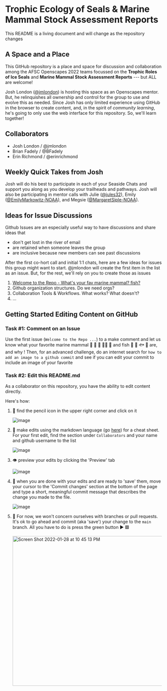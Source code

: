 # Trophic Ecology of Seals & Marine Mammal Stock Assessment Reports

This README is a living document and will change as the repository changes

## A Space and a Place

This GitHub repository is a place and space for discussion and collaboration 
among the AFSC Openscapes 2022 teams focussed on the 
**Trophic Roles of Ice Seals** and **Marine Mammal Stock Assessment Reports** --- but ALL are welcome!

Josh London ([@jmlondon](https://github.com/jmlondon)) is hosting this space as an Openscapes mentor. But, he relinquishes 
all ownership and control for the group to use and evolve this as needed. Since Josh has 
only limited experience using GitHub in the browser to create content, and, in the spirit 
of *community learning*, he's going to only use the web interface for this repository. 
So, we'll learn together!

## Collaborators

- Josh London / @jmlondon
- Brian Fadely / @BFadely
- Erin Richmond / @erinrichmond

## Weekly Quick Takes from Josh

Josh will do his best to participate in each of your Seaside Chats and support you along
as you develop your trailheads and pathways. Josh will also be participating in mentor
calls with Julie ([@jules32](https://github.com/jules32)), 
Emily ([@EmilyMarkowitz-NOAA](https://github.com/EmilyMarkowitz-NOAA)), 
and Megsie ([@MargaretSiple-NOAA](https://github.com/MargaretSiple-NOAA)). 

## Ideas for Issue Discussions

Github Issues are an especially useful way to have discussions and share ideas that
- don't get lost in the river of email
- are retained when someone leaves the group
- are inclusive because new members can see past discussions

After the first co-hort call and initial 1:1 chats, here are a few ideas for issues
this group might want to start. @jmlondon will create the first item in the list as an
issue. But, for the rest, we'll rely on you to create those as issues

1. [Welcome to the Repo - What's your fav marine mammal? fish?](https://github.com/jmlondon/trophic-sars/issues/1)
2. Github organization structures. Do we need orgs?
3. Collaboration Tools & Workflows. What works? What doesn't?
4. ...

## Getting Started Editing Content on GitHub

### Task #1: Comment on an Issue
Use the first issue (`Welcome to the Repo ...`) to a make comment and let us know what your favorite
marine mammal 🦭 🐳 🐋 🐻‍❄️ 🐬 and fish 🐠 🐡 🐟 🦈 are, and why ! Then, for an advanced challenge,
do an internet search for `how to add an image to a github commit` and see if you can edit your
commit to include an image of your favorite

### Task #2: Edit this README.md
As a collaborator on this repository, you have the ability to edit content directly.

Here's how:

1. 📝 find the pencil icon in the upper right corner and click on it

    ![image](https://user-images.githubusercontent.com/513923/151650553-13f580f9-b766-4cdb-85ae-c8e9e0244894.png)

2. 📜 make edits using the markdown language (go [here](https://www.markdownguide.org/basic-syntax/)) for a cheat sheet.
    For your first edit, find the section under `Collaborators` and your name and github username to the list

    ![image](https://user-images.githubusercontent.com/513923/151650641-81ff50ba-627e-4093-a2d9-b4e371d362ad.png)

3. 👁️ preview your edits by clicking the 'Preview' tab

    ![image](https://user-images.githubusercontent.com/513923/151650704-ee7359aa-6da7-4217-b281-2741221eaae0.png)

4. 🏹 when you are done with your edits and are ready to 'save' them, move your cursor to the
'Commit changes' section at the bottom of the page and type a short, meaningful commit message 
that describes the change you made to the file.

    ![image](https://user-images.githubusercontent.com/513923/151650774-24bd5ea7-230e-42ff-b7a9-b622bfe330e3.png)

5. 🍏 For now, we won't concern ourselves with branches or pull requests. It's ok to go ahead and commit (aka 'save') your
change to the `main` branch. All you have to do is press the green button ▶️ 🟩

    <img width="482" alt="Screen Shot 2022-01-28 at 10 45 13 PM" src="https://user-images.githubusercontent.com/513923/151650836-30a9640a-1cfb-44a4-829c-6198b9b079f4.png">
